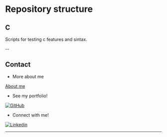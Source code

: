 # Repository structure

## C

Scripts for testing c features and sintax.

--

## Contact

- More about me

[About me](https://github.com/sabrinabm94/about/blob/main/ABOUT.md)

- See my portfolio!

[![GitHub](https://img.shields.io/badge/GitHub-181717?style=for-the-badge&logo=github&logoColor=white)](https://bit.ly/3Q7O3Z7)

- Connect with me!

[![Linkedin](https://img.shields.io/badge/LinkedIn-0077B5?style=for-the-badge&logo=linkedin&logoColor=white)](https://www.linkedin.com/in/sabrinabm94/?locale=en_US)

---
